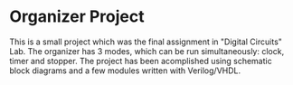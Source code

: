 # Organizer Project
This is a small project which was the final assignment in "Digital Circuits" Lab. The organizer has 3 modes, which can be run simultaneously: clock, timer and stopper. The project has been acomplished using schematic block diagrams and a few modules written with Verilog/VHDL.

